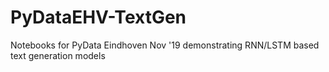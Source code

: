 # PyDataEHV-TextGen
Notebooks for PyData Eindhoven Nov '19 demonstrating RNN/LSTM based text generation models
